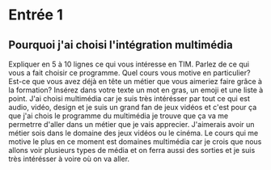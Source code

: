 # Entrée 1
## Pourquoi j'ai choisi l'intégration multimédia
Expliquer en 5 à 10 lignes ce qui vous intéresse en TIM. Parlez de ce qui vous a fait choisir ce programme. Quel cours vous motive en particulier? Est-ce que vous avez déjà en tête un métier que vous aimeriez faire grâce à la formation? Insérez dans votre texte un mot en gras, un emoji et une liste à point. 
J'ai choisi multimédia car je suis très intérésser par tout ce qui est audio, vidéo, design et je suis un grand fan de jeux vidéos et c'est pour ça que j'ai chois le programme du multimédia je trouve que ça va me permetrre d'aller dans un métier que je vais apprecier. J'aimerais avoir un métier sois dans le domaine des jeux vidéos ou le cinéma. Le cours qui me motive le plus en ce moment est domaines multimédia car je crois que nous allons voir plusieurs types de média et on ferra aussi des sorties et je suis très intérésser à voire où on va aller.
